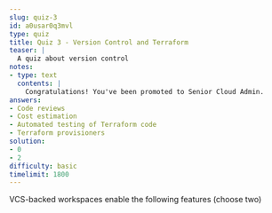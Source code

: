 ```yaml
---
slug: quiz-3
id: a0usar0q3mvl
type: quiz
title: Quiz 3 - Version Control and Terraform
teaser: |
  A quiz about version control
notes:
- type: text
  contents: |
    Congratulations! You've been promoted to Senior Cloud Admin.
answers:
- Code reviews
- Cost estimation
- Automated testing of Terraform code
- Terraform provisioners
solution:
- 0
- 2
difficulty: basic
timelimit: 1800
---
```

VCS-backed workspaces enable the following features (choose two)
